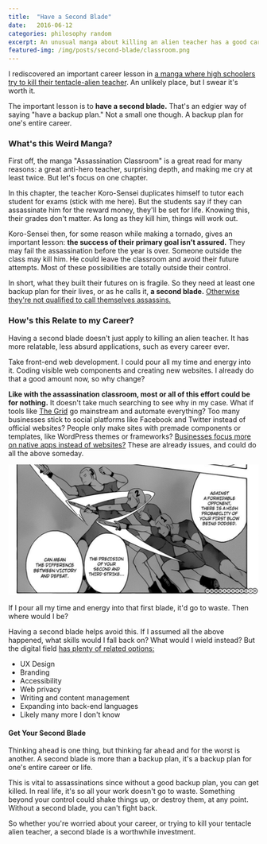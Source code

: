 ```yaml
---
title:  "Have a Second Blade"
date:   2016-06-12
categories: philosophy random
excerpt: An unusual manga about killing an alien teacher has a good career lesson for us all.
featured-img: /img/posts/second-blade/classroom.png
---
```


I rediscovered an important career lesson in [a manga where high schoolers try to kill their tentacle-alien teacher](http://www.mangatown.com/manga/ansatsu_kyoushitsu/). An unlikely place, but I swear it's worth it.

The important lesson is to **have a second blade.** That's an edgier way of saying "have a backup plan." Not a small one though. A backup plan for one's entire career.

### What's this Weird Manga?

First off, the manga "Assassination Classroom" is a great read for many reasons: a great anti-hero teacher, surprising depth, and making me cry at least twice. But let's focus on one chapter.

In this chapter, the teacher Koro-Sensei duplicates himself to tutor each student for exams (stick with me here). But the students say if they can assassinate him for the reward money, they'll be set for life. Knowing this, their grades don't matter. As long as they kill him, things will work out.

Koro-Sensei then, for some reason while making a tornado, gives an important lesson: **the success of their primary goal isn't assured.** They may fail the assassination before the year is over. Someone outside the class may kill him. He could leave the classroom and avoid their future attempts. Most of these possibilities are totally outside their control.

In short, what they built their futures on is fragile. So they need at least one backup plan for their lives, or as he calls it, **a second blade.** [Otherwise they're not qualified to call themselves assassins.](http://www.mangatown.com/manga/ansatsu_kyoushitsu/c013/15.html)

### How's this Relate to my Career?

Having a second blade doesn't just apply to killing an alien teacher. It has more relatable, less absurd applications, such as every career ever.

Take front-end web development. I could pour all my time and energy into it. Coding visible web components and creating new websites. I already do that a good amount now, so why change?

**Like with the assassination classroom, most or all of this effort could be for nothing.** It doesn't take much searching to see why in my case. What if tools like [The Grid](https://thegrid.io/) go mainstream and automate everything? Too many businesses stick to social platforms like Facebook and Twitter instead of official websites? People only make sites with premade components or templates, like WordPress themes or frameworks? [Businesses focus more on native apps instead of websites?](https://hueniverse.com/2016/06/08/the-fucking-open-web/) These are already issues, and could do all the above someday.

<img src="/img/posts/second-blade/manga_example.png" alt="Comic illustrating how planning a second and third strike is important in case the first misses.">

If I pour all my time and energy into that first blade, it'd go to waste. Then where would I be?

Having a second blade helps avoid this. If I assumed all the above happened, what skills would I fall back on? What would I wield instead? But the digital field [has plenty of related options:](https://medium.com/net-magazine/is-web-design-dead-c6cf7c281d7f#.1tbukj5u7)

+ UX Design
+ Branding
+ Accessibility
+ Web privacy
+ Writing and content management
+ Expanding into back-end languages
+ Likely many more I don't know

#### Get Your Second Blade

Thinking ahead is one thing, but thinking far ahead and for the worst is another. A second blade is more than a backup plan, it's a backup plan for one's entire career or life.

This is vital to assassinations since without a good backup plan, you can get killed. In real life, it's so all your work doesn't go to waste. Something beyond your control could shake things up, or destroy them, at any point. Without a second blade, you can't fight back.

So whether you're worried about your career, or trying to kill your tentacle alien teacher, a second blade is a worthwhile investment.
